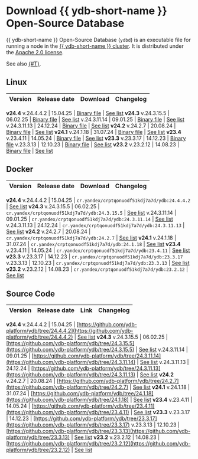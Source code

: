 # Download {{ ydb-short-name }} Open-Source Database

{{ ydb-short-name }} Open-Source Database (`ydbd`) is an executable file for running a node in the [{{ ydb-short-name }} cluster](../concepts/glossary.md#cluster). It is distributed under the [Apache 2.0 license](https://github.com/ydb-platform/ydb/blob/main/LICENSE).

See also [{#T}](./yandex-enterprise-database.md).

## Linux

Version |  Release date | Download | Changelog
:--- | :--- | :--- | :---
**v24.4**
v.24.4.4.2   | 15.04.25 | [Binary file](https://binaries.ydb.tech/release/24.4.4.2/ydbd-24.4.4.2-linux-amd64.tar.gz) | [See list](../changelog-server.md#24-4-4-2)
**v24.3**
v.24.3.15.5   | 06.02.25 | [Binary file](https://binaries.ydb.tech/release/24.3.15.5/ydbd-24.3.15.5-linux-amd64.tar.gz) | [See list](../changelog-server.md#24-3-15-5)
v.24.3.11.14  | 09.01.25 | [Binary file](https://binaries.ydb.tech/release/24.3.11.14/ydbd-24.3.11.14-linux-amd64.tar.gz) | [See list](../changelog-server.md#24-3-11-14)
v.24.3.11.13  | 24.12.24 | [Binary file](https://binaries.ydb.tech/release/24.3.11.13/ydbd-24.3.11.13-linux-amd64.tar.gz) | [See list](../changelog-server.md#24-3-11-13)
**v24.2**
v.24.2.7  | 20.08.24 | [Binary file](https://binaries.ydb.tech/release/24.2.7/ydbd-24.2.7-linux-amd64.tar.gz) | [See list](../changelog-server.md#24-2)
**v24.1**
v.24.1.18 | 31.07.24 | [Binary file](https://binaries.ydb.tech/release/24.1.18/ydbd-24.1.18-linux-amd64.tar.gz) | [See list](../changelog-server.md#24-1)
**v23.4**
v.23.4.11 | 14.05.24 | [Binary file](https://binaries.ydb.tech/release/23.4.11/ydbd-23.4.11-linux-amd64.tar.gz) | [See list](../changelog-server.md#23-4)
**v23.3**
v.23.3.17 | 14.12.23 | [Binary file](https://binaries.ydb.tech/release/23.3.17/ydbd-23.3.17-linux-amd64.tar.gz)
v.23.3.13 | 12.10.23 | [Binary file](https://binaries.ydb.tech/release/23.3.13/ydbd-23.3.13-linux-amd64.tar.gz) | [See list](../changelog-server.md#23-3)
**v23.2**
v.23.2.12 | 14.08.23 | [Binary file](https://binaries.ydb.tech/release/23.2.12/ydbd-23.2.12-linux-amd64.tar.gz) | [See list](../changelog-server.md#23-2)

## Docker

Version |  Release date | Download | Changelog
:--- | :--- | :--- | :---
**v24.4**
v.24.4.4.2  | 15.04.25 | `cr.yandex/crptqonuodf51kdj7a7d/ydb:24.4.4.2` | [See list](../changelog-server.md#24-4-4-2)
**v24.3**
v.24.3.15.5  | 06.02.25 | `cr.yandex/crptqonuodf51kdj7a7d/ydb:24.3.15.5` | [See list](../changelog-server.md#24-3-15-5)
v.24.3.11.14  | 09.01.25 | `cr.yandex/crptqonuodf51kdj7a7d/ydb:24.3.11.14` | [See list](../changelog-server.md#24-3-11-14)
v.24.3.11.13  | 24.12.24 | `cr.yandex/crptqonuodf51kdj7a7d/ydb:24.3.11.13` | [See list](../changelog-server.md#24-3-11-13)
**v24.2**
v.24.2.7  | 20.08.24 | `cr.yandex/crptqonuodf51kdj7a7d/ydb:24.2.7` | [See list](../changelog-server.md#24-2)
**v24.1**
v.24.1.18 | 31.07.24 | `cr.yandex/crptqonuodf51kdj7a7d/ydb:24.1.18` | [See list](../changelog-server.md#24-1)
**v23.4**
v.23.4.11 | 14.05.24 | `cr.yandex/crptqonuodf51kdj7a7d/ydb:23.4.11` | [See list](../changelog-server.md#23-4)
**v23.3**
v.23.3.17 | 14.12.23 | `cr.yandex/crptqonuodf51kdj7a7d/ydb:23.3.17`
v.23.3.13 | 12.10.23 | `cr.yandex/crptqonuodf51kdj7a7d/ydb:23.3.13` | [See list](../changelog-server.md#23-3)
**v23.2**
v.23.2.12 | 14.08.23 | `cr.yandex/crptqonuodf51kdj7a7d/ydb:23.2.12` | [See list](../changelog-server.md#23-2)

## Source Code

Version |  Release date | Link | Changelog
:--- | :--- | :--- | :---
**v24.4**
v.24.4.4.2  | 15.04.25 | [https://github.com/ydb-platform/ydb/tree/24.4.4.2](https://github.com/ydb-platform/ydb/tree/24.4.4.2) | [See list](../changelog-server.md#24-4-4-2)
**v24.3**
v.24.3.15.5  | 06.02.25 | [https://github.com/ydb-platform/ydb/tree/24.3.15.5](https://github.com/ydb-platform/ydb/tree/24.3.15.5) | [See list](../changelog-server.md#24-3-15-5)
v.24.3.11.14  | 09.01.25 | [https://github.com/ydb-platform/ydb/tree/24.3.11.14](https://github.com/ydb-platform/ydb/tree/24.3.11.14) | [See list](../changelog-server.md#24-3-11-14)
v.24.3.11.13  | 24.12.24 | [https://github.com/ydb-platform/ydb/tree/24.3.11.13](https://github.com/ydb-platform/ydb/tree/24.3.11.13) | [See list](../changelog-server.md#24-3-11-13)
**v24.2**
v.24.2.7 | 20.08.24 | [https://github.com/ydb-platform/ydb/tree/24.2.7](https://github.com/ydb-platform/ydb/tree/24.2.7) | [See list](../changelog-server.md#24-2)
**v24.1**
v.24.1.18 | 31.07.24 | [https://github.com/ydb-platform/ydb/tree/24.1.18](https://github.com/ydb-platform/ydb/tree/24.1.18) | [See list](../changelog-server.md#24-1)
**v23.4**
v.23.4.11 | 14.05.24 | [https://github.com/ydb-platform/ydb/tree/23.4.11](https://github.com/ydb-platform/ydb/tree/23.4.11) | [See list](../changelog-server.md#23-4)
**v23.3**
v.23.3.17 | 14.12.23 | [https://github.com/ydb-platform/ydb/tree/23.3.17](https://github.com/ydb-platform/ydb/tree/23.3.17)
v.23.3.13 | 12.10.23 | [https://github.com/ydb-platform/ydb/tree/23.3.13](https://github.com/ydb-platform/ydb/tree/23.3.13) | [See list](../changelog-server.md#23-3)
**v23.2**
v.23.2.12 | 14.08.23 | [https://github.com/ydb-platform/ydb/tree/23.2.12](https://github.com/ydb-platform/ydb/tree/23.2.12) | [See list](../changelog-server.md#23-2)
